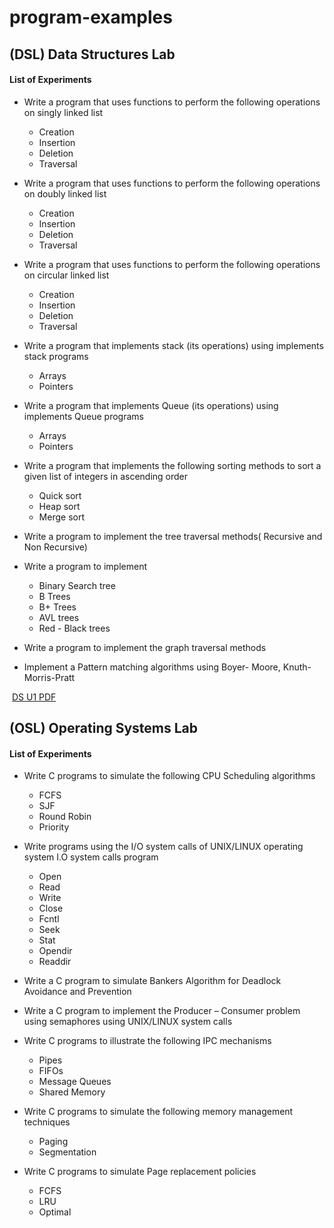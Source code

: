 # program-examples
 ## (DSL) Data Structures Lab
#### List of Experiments

- Write a program that uses functions to perform the following operations on singly linked list
	- Creation
	- Insertion
	- Deletion
	- Traversal

- Write a program that uses functions to perform the following operations on doubly linked list
	- Creation
	- Insertion
	- Deletion
	- Traversal

- Write a program that uses functions to perform the following operations on circular linked list
	- Creation
	- Insertion
	- Deletion
	- Traversal

- Write a program that implements stack (its operations) using implements stack programs
	- Arrays 
	- Pointers

- Write a program that implements Queue (its operations) using implements Queue programs
	- Arrays
	- Pointers

- Write a program that implements the following sorting methods to sort a given list of integers in ascending order

	- Quick sort
	- Heap sort
	- Merge sort

- Write a program to implement the tree traversal methods( Recursive and Non Recursive)

- Write a program to implement

	- Binary Search tree
	- B Trees
	- B+ Trees
	- AVL trees
	- Red - Black trees

- Write a program to implement the graph traversal methods

- Implement a Pattern matching algorithms using Boyer- Moore, Knuth-Morris-Pratt


 [DS U1 PDF](https://harshrb2424.github.io/Jntuh-R22-Notes/public/resources/2nd%20Year/DS-Unit1.pdf)

## (OSL) Operating Systems Lab

#### List of Experiments

- Write C programs to simulate the following CPU Scheduling algorithms

	- FCFS
	- SJF 
	- Round Robin
	- Priority

- Write programs using the I/O system calls of UNIX/LINUX operating system I.O system calls program

	- Open
	- Read
	- Write
	- Close
	- Fcntl
	- Seek
	- Stat
	- Opendir
	- Readdir

- Write a C program to simulate Bankers Algorithm for Deadlock Avoidance and Prevention 

- Write a C program to implement the Producer – Consumer problem using semaphores using UNIX/LINUX system calls

- Write C programs to illustrate the following IPC mechanisms

    - Pipes
    - FIFOs
    - Message Queues
    - Shared Memory

- Write C programs to simulate the following memory management techniques

    - Paging
    - Segmentation

- Write C programs to simulate Page replacement policies

    - FCFS
    - LRU
    - Optimal